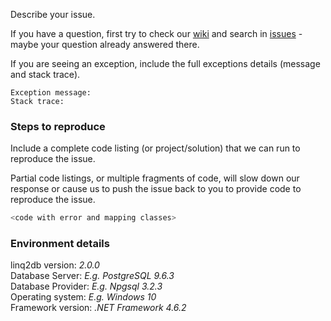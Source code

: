 Describe your issue.

If you have a question, first try to check our [wiki](https://github.com/linq2db/linq2db/wiki) and search in [issues](https://github.com/linq2db/linq2db/issues) - maybe your question already answered there.

If you are seeing an exception, include the full exceptions details (message and stack trace).

```
Exception message:
Stack trace:
```

### Steps to reproduce
Include a complete code listing (or project/solution) that we can run to reproduce the issue.

Partial code listings, or multiple fragments of code, will slow down our response or cause us to push the issue back to you to provide code to reproduce the issue.

```c#
<code with error and mapping classes>
```

### Environment details
linq2db version: *2.0.0*  
Database Server: *E.g. PostgreSQL 9.6.3*  
Database Provider: *E.g. Npgsql 3.2.3*  
Operating system: *E.g. Windows 10*  
Framework version: *.NET Framework 4.6.2*
